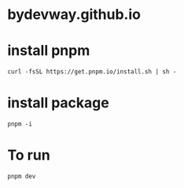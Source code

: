 # bydevway.github.io

# install pnpm
`curl -fsSL https://get.pnpm.io/install.sh | sh -`

# install package
`pnpm -i`

# To run
`pnpm dev`